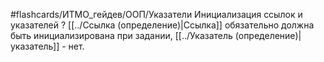 #flashcards/ИТМО_гейдев/ООП/Указатели
Инициализация ссылок и указателей
?
[[../Ссылка (определение)|Ссылка]] обязательно должна быть инициализирована при задании, [[../Указатель (определение)|указатель]] - нет.
